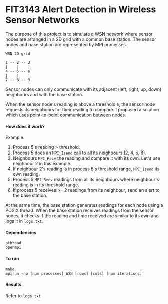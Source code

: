 # FIT3143 Alert Detection in Wireless Sensor Networks

The purpose of this project is to simulate a WSN network where sensor nodes are arranged in a 2D grid with a common base station. The sensor nodes and base station are represented by MPI processes.  

```
WSN 2D grid

1 -- 2 -- 3
|    |    |
4 -- 5 -- 6
|    |    |
7 -- 8 -- 9
```

Sensor nodes can only communicate with its adjacent (left, right, up, down) neighbours and with the base station.  
  
When the sensor node's reading is above a threshold ```5```, the sensor node requests its neighbours for their reading to compare. I proposed a solution which uses point-to-point communication between nodes.   
  
#### How does it work?
Example:
1. Process 5's reading > threshold.
2. Process 5 does an ```MPI_Isend``` call to all its neighbours (2, 4, 6, 8).
3. Neighbours ```MPI_Recv``` the reading and compare it with its own. Let's use neighbour 2 in this example.
4. If neighbour 2's reading is in process 5's threshold range, ```MPI_Isend``` its own reading.
5. Process 5 ```MPI_Recv``` readings from all its neighbours where neighbour's reading is in its threshold range.
6. If process 5 receives >= 2 readings from its neighbour, send an alert to the base station. 
  
At the same time, the base station generates readings for each node using a POSIX thread. When the base station receives readings from the sensor nodes, it checks if the reading and time received are similar to its own and logs it in ```logs.txt```.
  
#### Dependencies
```
pthread
openmpi
```

#### To run 
```make``` <br>
```mpirun -np [num processes] WSN [rows] [cols] [num iterations]```

#### Results
Refer to ```logs.txt```
